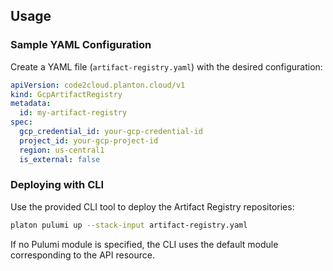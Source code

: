 ## Usage

### Sample YAML Configuration

Create a YAML file (`artifact-registry.yaml`) with the desired configuration:

```yaml
apiVersion: code2cloud.planton.cloud/v1
kind: GcpArtifactRegistry
metadata:
  id: my-artifact-registry
spec:
  gcp_credential_id: your-gcp-credential-id
  project_id: your-gcp-project-id
  region: us-central1
  is_external: false
```

### Deploying with CLI

Use the provided CLI tool to deploy the Artifact Registry repositories:

```bash
platon pulumi up --stack-input artifact-registry.yaml
```

If no Pulumi module is specified, the CLI uses the default module corresponding to the API resource.
